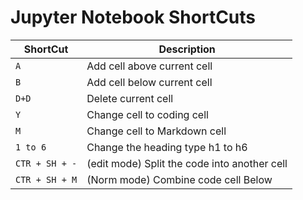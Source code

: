 # Jupyter Notebook ShortCuts

| ShortCut      | Description    |
| ----------- | ---------- |
| `A`       | Add cell above current cell  |
| `B`       | Add cell below current cell |
| `D+D`    | Delete current cell |
| `Y`    | Change cell to coding cell |
| `M`    | Change cell to Markdown cell |
| `1 to 6`    | Change the heading type h1 to h6 |
| `CTR + SH + -` | (edit mode) Split the code into another cell |
| `CTR + SH + M`| (Norm mode) Combine code cell Below |
